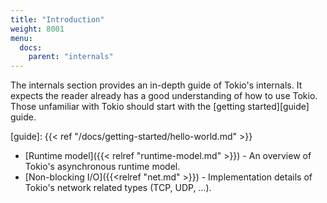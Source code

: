 ```yaml
---
title: "Introduction"
weight: 8001
menu:
  docs:
    parent: "internals"
---
```


The internals section provides an in-depth guide of Tokio's internals. It
expects the reader already has a good understanding of how to use Tokio. Those
unfamiliar with Tokio should start with the [getting started][guide] guide.

[guide]: {{< ref "/docs/getting-started/hello-world.md" >}}

* [Runtime model]({{< relref "runtime-model.md" >}}) - An overview of Tokio's
  asynchronous runtime model.
* [Non-blocking I/O]({{<relref "net.md" >}}) - Implementation details of Tokio's
  network related types (TCP, UDP, ...).
